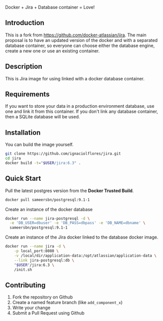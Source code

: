 Docker + Jira + Database container = Love!

Introduction
-------------------
This is a fork from https://github.com/docker-atlassian/jira.
The main proposal is to have an updated version of the docker and with a separated database container, so everyone can choose either the database engine, create a new one or use an existing container.

Description
-----------
This is Jira image for using linked with a docker database container.

Requirements
------------
If you want to store your data in a production environment database, use one and link it from this container.
If you don't link any database container, then a SQLite database will be used.

Installation
------------
You can build the image yourself.

```bash
git clone https://github.com/ignaciolflores/jira.git
cd jira
docker build -t="$USER/jira:6.3" .
```

Quick Start
-------------
Pull the latest postgres version from the **Docker Trusted Build**.
```bash
docker pull sameersbn/postgresql:9.1-1
```

Create an instance of the docker database
```bash
docker run --name jira-postgresql -d \
  -e 'DB_USER=dbuser' -e 'DB_PASS=dbpass' -e 'DB_NAME=dbname' \
  sameersbn/postgresql:9.1-1
```

Create an instance of the Jira docker linked to the database docker image.
```bash
docker run --name jira -d \
    -p local_port:8080 \
    -v /local/dir/application-data:/opt/atlassian/application-data \
    --link jira-postgresql:db \
    "$USER"/jira:6.3 \
    /init.sh
```

Contributing
------------

1. Fork the repository on Github
2. Create a named feature branch (like `add_component_x`)
3. Write your change
4. Submit a Pull Request using Github

